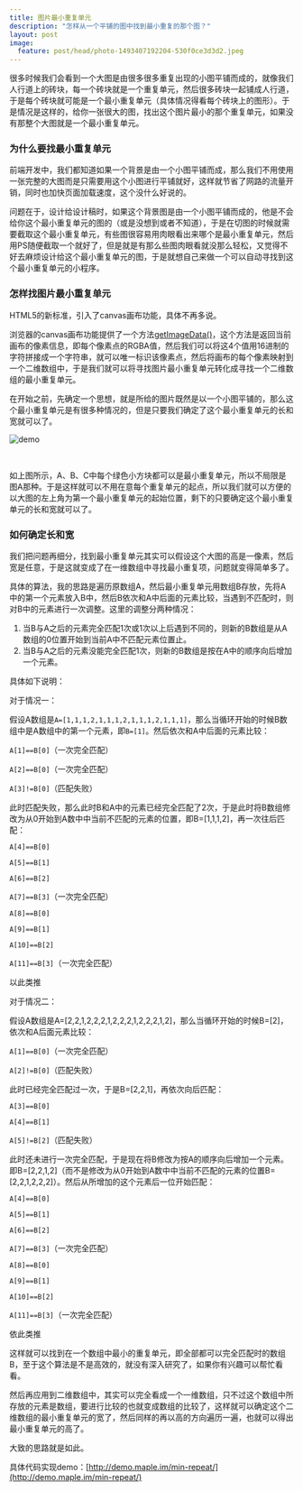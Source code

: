 ```yaml
---
title: 图片最小重复单元
description: "怎样从一个平铺的图中找到最小重复的那个图？"
layout: post
image:
  feature: post/head/photo-1493407192204-530f0ce3d3d2.jpeg
---
```


很多时候我们会看到一个大图是由很多很多重复出现的小图平铺而成的，就像我们人行道上的砖块，每一个砖块就是一个重复单元，然后很多砖块一起铺成人行道，于是每个砖块就可能是一个最小重复单元（具体情况得看每个砖块上的图形）。于是情况是这样的，给你一张很大的图，找出这个图片最小的那个重复单元，如果没有那整个大图就是一个最小重复单元。

### 为什么要找最小重复单元

前端开发中，我们都知道如果一个背景是由一个小图平铺而成，那么我们不用使用一张完整的大图而是只需要用这个小图进行平铺就好，这样就节省了网路的流量开销，同时也加快页面加载速度，这个没什么好说的。

问题在于，设计给设计稿时，如果这个背景图是由一个小图平铺而成的，他是不会给你这个最小重复单元的图的（或是没想到或者不知道），于是在切图的时候就需要截取这个最小重复单元，有些图很容易用肉眼看出来哪个是最小重复单元，然后用PS随便截取一个就好了，但是就是有那么些图肉眼看就没那么轻松，又觉得不好去麻烦设计给这个最小重复单元的图，于是就想自己来做一个可以自动寻找到这个最小重复单元的小程序。

### 怎样找图片最小重复单元

HTML5的新标准，引入了canvas画布功能，具体不再多说。

浏览器的canvas画布功能提供了一个方法[getImageData()](http://www.w3school.com.cn/tags/canvas_getimagedata.asp)，这个方法是返回当前画布的像素信息，即每个像素点的RGBA值，然后我们可以将这4个值用16进制的字符拼接成一个字符串，就可以唯一标识该像素点，然后将画布的每个像素映射到一个二维数组中，于是我们就可以将寻找图片最小重复单元转化成寻找一个二维数组的最小重复单元。

在开始之前，先确定一个思想，就是所给的图片既然是以一个小图平铺的，那么这个最小重复单元是有很多种情况的，但是只要我们确定了这个最小重复单元的长和宽就可以了。

![demo]({{size.url}}/images/post/mini-repeat-01.jpg)

 

如上图所示，A、B、C中每个绿色小方块都可以是最小重复单元，所以不局限是图A那种。于是这样就可以不用在意每个重复单元的起点，所以我们就可以方便的以大图的左上角为第一个最小重复单元的起始位置，剩下的只要确定这个最小重复单元的长和宽就可以了。

### 如何确定长和宽

我们把问题再细分，找到最小重复单元其实可以假设这个大图的高是一像素，然后宽是任意，于是这就变成了在一维数组中寻找最小重复项，问题就变得简单多了。

具体的算法，我的思路是遍历原数组A，然后最小重复单元用数组B存放，先将A中的第一个元素放入B中，然后B依次和A中后面的元素比较，当遇到不匹配时，则对B中的元素进行一次调整。这里的调整分两种情况：

1. 当B与A之后的元素完全匹配1次或1次以上后遇到不同的，则新的B数组是从A数组的0位置开始到当前A中不匹配元素位置止。
2. 当B与A之后的元素没能完全匹配1次，则新的B数组是按在A中的顺序向后增加一个元素。

具体如下说明：

对于情况一：

假设A数组是`A=[1,1,1,2,1,1,1,2,1,1,1,2,1,1,1]`，那么当循环开始的时候B数组中是A数组中的第一个元素，即`B=[1]`。然后依次和A中后面的元素比较：

`A[1]==B[0]`（一次完全匹配）

`A[2]==B[0]`（一次完全匹配）

`A[3]!=B[0]`（匹配失败）

此时匹配失败，那么此时B和A中的元素已经完全匹配了2次，于是此时将B数组修改为从0开始到A数中中当前不匹配的元素的位置，即B=[1,1,1,2]，再一次往后匹配：

`A[4]==B[0]`

`A[5]==B[1]`

`A[6]==B[2]`

`A[7]==B[3]`（一次完全匹配）

`A[8]==B[0]`

`A[9]==B[1]`

`A[10]==B[2]`

`A[11]==B[3]`（一次完全匹配）

以此类推

对于情况二：

假设A数组是A=[2,2,1,2,2,2,1,2,2,2,1,2,2,2,1,2]，那么当循环开始的时候B=[2]，依次和A后面元素比较：

`A[1]==B[0]`（一次完全匹配）

`A[2]!=B[0]`（匹配失败）

此时已经完全匹配过一次，于是B=[2,2,1]，再依次向后匹配：

`A[3]==B[0]`

`A[4]==B[1]`

`A[5]!=B[2]`（匹配失败）

此时还未进行一次完全匹配，于是现在将B修改为按A的顺序向后增加一个元素。即B=[2,2,1,2]（而不是修改为从0开始到A数中中当前不匹配的元素的位置B=[2,2,1,2,2,2]）。然后从所增加的这个元素后一位开始匹配：

`A[4]==B[0]`

`A[5]==B[1]`

`A[6]==B[2]`

`A[7]==B[3]`（一次完全匹配）

`A[8]==B[0]`

`A[9]==B[1]`

`A[10]==B[2]`

`A[11]==B[3]`（一次完全匹配）

依此类推

这样就可以找到在一个数组中最小的重复单元，即全部都可以完全匹配时的数组B，至于这个算法是不是高效的，就没有深入研究了，如果你有兴趣可以帮忙看看。

然后再应用到二维数组中，其实可以完全看成一个一维数组，只不过这个数组中所存放的元素是数组，要进行比较的也就变成数组的比较了，这样就可以确定这个二维数组的最小重复单元的宽了，然后同样的再以高的方向遍历一遍，也就可以得出最小重复单元的高了。

大致的思路就是如此。

具体代码实现demo：[http://demo.maple.im/min-repeat/](http://demo.maple.im/min-repeat/)


